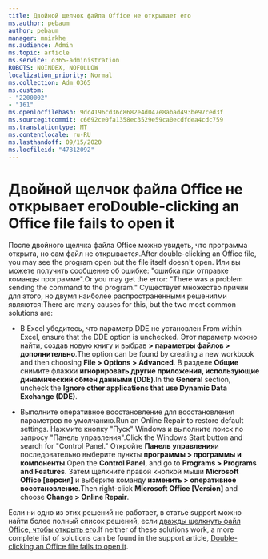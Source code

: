 ```yaml
---
title: Двойной щелчок файла Office не открывает его
ms.author: pebaum
author: pebaum
manager: mnirkhe
ms.audience: Admin
ms.topic: article
ms.service: o365-administration
ROBOTS: NOINDEX, NOFOLLOW
localization_priority: Normal
ms.collection: Adm_O365
ms.custom:
- "2200002"
- "161"
ms.openlocfilehash: 9dc4196cd36c8682e4d047e8abad493be97ced3f
ms.sourcegitcommit: c6692ce0fa1358ec3529e59ca0ecdfdea4cdc759
ms.translationtype: MT
ms.contentlocale: ru-RU
ms.lasthandoff: 09/15/2020
ms.locfileid: "47812092"
---
```

# <a name="double-clicking-an-office-file-fails-to-open-it"></a><span data-ttu-id="f1d1d-102">Двойной щелчок файла Office не открывает его</span><span class="sxs-lookup"><span data-stu-id="f1d1d-102">Double-clicking an Office file fails to open it</span></span>

<span data-ttu-id="f1d1d-103">После двойного щелчка файла Office можно увидеть, что программа открыта, но сам файл не открывается.</span><span class="sxs-lookup"><span data-stu-id="f1d1d-103">After double-clicking an Office file, you may see the program open but the file itself doesn't open.</span></span> <span data-ttu-id="f1d1d-104">Или вы можете получить сообщение об ошибке: "ошибка при отправке команды программе".</span><span class="sxs-lookup"><span data-stu-id="f1d1d-104">Or you may get the error: "There was a problem sending the command to the program."</span></span> <span data-ttu-id="f1d1d-105">Существует множество причин для этого, но двумя наиболее распространенными решениями являются:</span><span class="sxs-lookup"><span data-stu-id="f1d1d-105">There are many causes for this, but the two most common solutions are:</span></span>

- <span data-ttu-id="f1d1d-106">В Excel убедитесь, что параметр DDE не установлен.</span><span class="sxs-lookup"><span data-stu-id="f1d1d-106">From within Excel, ensure that the DDE option is unchecked.</span></span> <span data-ttu-id="f1d1d-107">Этот параметр можно найти, создав новую книгу и выбрав **> параметры файлов > дополнительно**.</span><span class="sxs-lookup"><span data-stu-id="f1d1d-107">The option can be found by creating a new workbook and then choosing **File > Options > Advanced**.</span></span> <span data-ttu-id="f1d1d-108">В разделе **Общие** снимите флажки **игнорировать другие приложения, использующие динамический обмен данными (DDE)**.</span><span class="sxs-lookup"><span data-stu-id="f1d1d-108">In the **General** section, uncheck the **Ignore other applications that use Dynamic Data Exchange (DDE)**.</span></span>

- <span data-ttu-id="f1d1d-109">Выполните оперативное восстановление для восстановления параметров по умолчанию.</span><span class="sxs-lookup"><span data-stu-id="f1d1d-109">Run an Online Repair to restore default settings.</span></span> <span data-ttu-id="f1d1d-110">Нажмите кнопку "Пуск" Windows и выполните поиск по запросу "Панель управления".</span><span class="sxs-lookup"><span data-stu-id="f1d1d-110">Click the Windows Start button and search for "Control Panel."</span></span> <span data-ttu-id="f1d1d-111">Откройте **Панель управления**и последовательно выберите пункты **программы > программы и компоненты**.</span><span class="sxs-lookup"><span data-stu-id="f1d1d-111">Open the **Control Panel**, and go to **Programs > Programs and Features**.</span></span> <span data-ttu-id="f1d1d-112">Затем щелкните правой кнопкой мыши **Microsoft Office [версия]** и выберите команду **изменить > оперативное восстановление**.</span><span class="sxs-lookup"><span data-stu-id="f1d1d-112">Then right-click **Microsoft Office [Version]** and choose **Change > Online Repair**.</span></span>

<span data-ttu-id="f1d1d-113">Если ни одно из этих решений не работает, в статье support можно найти более полный список решений, если [дважды щелкнуть файл Office, чтобы открыть его](https://support.office.com/article/Double-clicking-an-Office-file-fails-to-open-it-1e9c0ad9-34c8-4440-a42e-d30186b29ed6).</span><span class="sxs-lookup"><span data-stu-id="f1d1d-113">If neither of these solutions work, a more complete list of solutions can be found in the support article, [Double-clicking an Office file fails to open it](https://support.office.com/article/Double-clicking-an-Office-file-fails-to-open-it-1e9c0ad9-34c8-4440-a42e-d30186b29ed6).</span></span>
